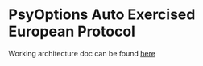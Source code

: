 # PsyOptions Auto Exercised European Protocol

Working architecture doc can be found [here](https://www.notion.so/Auto-Exercised-European-Protocol-e71ab9481aee4fd2a2cd85065d4f5154)